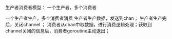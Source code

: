 生产者消费者模型： 一个生产者，多个消费者

一个生产者生产，多个消费者消费
生产者生产数据，发送到chan； 生产者生产完后，关闭channel ；
消费者从chan中取数据，进行消费逻辑处理；获取到channel关闭的信息后，消费者goroutine主动退出；



